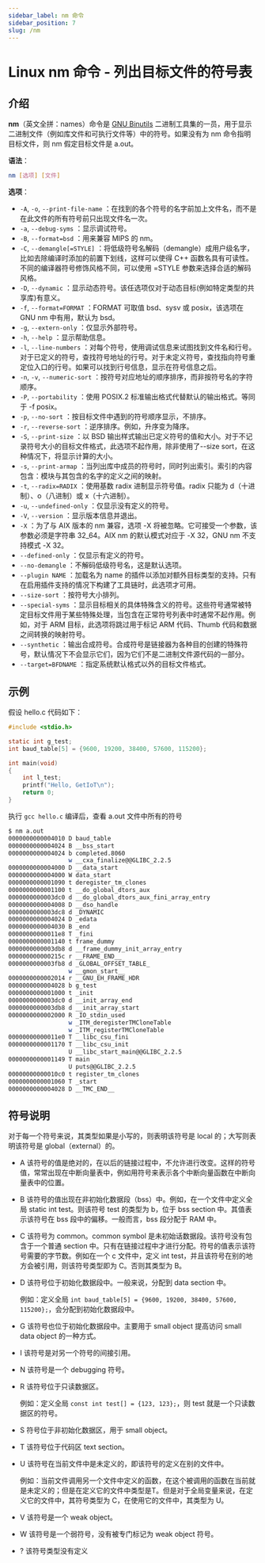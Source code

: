 ```yaml
---
sidebar_label: nm 命令
sidebar_position: 7
slug: /nm
---
```


# Linux nm 命令 - 列出目标文件的符号表



## 介绍

**nm**（英文全拼：names）命令是 [GNU Binutils](https://www.gnu.org/software/binutils/) 二进制工具集的一员，用于显示二进制文件（例如库文件和可执行文件等）中的符号。如果没有为 nm 命令指明目标文件，则 nm 假定目标文件是 a.out。

**语法**：

```bash
nm [选项] [文件]
```

**选项**：

- `-A`, `-o`, `--print-file-name` ：在找到的各个符号的名字前加上文件名，而不是在此文件的所有符号前只出现文件名一次。
- `-a`, `--debug-syms` ：显示调试符号。
- `-B`, `--format=bsd` ：用来兼容 MIPS 的 nm。
- `-C`, `--demangle[=STYLE]` ：将低级符号名解码（demangle）成用户级名字，比如去除编译时添加的前置下划线，这样可以使得 C++ 函数名具有可读性。不同的编译器符号修饰风格不同，可以使用 =STYLE 参数来选择合适的解码风格。
- `-D`, `--dynamic` ：显示动态符号。该任选项仅对于动态目标(例如特定类型的共享库)有意义。
- `-f`, `--format=FORMAT` ：FORMAT 可取值 bsd、sysv 或 posix，该选项在 GNU nm 中有用，默认为 bsd。
- `-g`, `--extern-only` ：仅显示外部符号。
- `-h`, `--help` ：显示帮助信息。
- `-l`, `--line-numbers` ：对每个符号，使用调试信息来试图找到文件名和行号。对于已定义的符号，查找符号地址的行号。对于未定义符号，查找指向符号重定位入口的行号。如果可以找到行号信息，显示在符号信息之后。
- `-n`, `-v`, `--numeric-sort` ：按符号对应地址的顺序排序，而非按符号名的字符顺序。
- `-P`, `--portability` ：使用 POSIX.2 标准输出格式代替默认的输出格式。等同于 -f posix。
- `-p`, `--no-sort` ：按目标文件中遇到的符号顺序显示，不排序。
- `-r`, `--reverse-sort` ：逆序排序。例如，升序变为降序。
- `-S`, `--print-size` ：以 BSD 输出样式输出已定义符号的值和大小。对于不记录符号大小的目标文件格式，此选项不起作用，除非使用了--size sort，在这种情况下，将显示计算的大小。
- `-s`, `--print-armap` ：当列出库中成员的符号时，同时列出索引。索引的内容包含：模块与其包含的名字的定义之间的映射。
- `-t`, `--radix=RADIX` ：使用基数 radix 进制显示符号值。radix 只能为 d（十进制）、o（八进制）或 x（十六进制）。
- `-u`, `--undefined-only` ：仅显示没有定义的符号。
- `-V`, `--version` ：显示版本信息并退出。
- `-X` ：为了与 AIX 版本的 nm 兼容，选项 -X 将被忽略。它可接受一个参数，该参数必须是字符串 32_64。AIX nm 的默认模式对应于 -X 32，GNU nm 不支持模式 -X 32。
- `--defined-only` ：仅显示有定义的符号。
- `--no-demangle` ：不解码低级符号名，这是默认选项。
- `--plugin NAME` ：加载名为 name 的插件以添加对额外目标类型的支持。只有在启用插件支持的情况下构建了工具链时，此选项才可用。
- `--size-sort` ：按符号大小排列。
- `--special-syms` ：显示目标相关的具体特殊含义的符号。这些符号通常被特定目标文件用于某些特殊处理，当包含在正常符号列表中时通常不起作用。例如，对于 ARM 目标，此选项将跳过用于标记 ARM 代码、Thumb 代码和数据之间转换的映射符号。
- `--synthetic` ：输出合成符号。合成符号是链接器为各种目的创建的特殊符号，默认情况下不会显示它们，因为它们不是二进制文件源代码的一部分。
- `--target=BFDNAME` ：指定系统默认格式以外的目标文件格式。



## 示例

假设 hello.c 代码如下：

```c
#include <stdio.h>

static int g_test;
int baud_table[5] = {9600, 19200, 38400, 57600, 115200};

int main(void)
{
    int l_test;
    printf("Hello, GetIoT\n");
    return 0;
}
```

执行 `gcc hello.c` 编译后，查看 a.out 文件中所有的符号

```bash
$ nm a.out 
0000000000004010 D baud_table
0000000000004024 B __bss_start
0000000000004024 b completed.8060
                 w __cxa_finalize@@GLIBC_2.2.5
0000000000004000 D __data_start
0000000000004000 W data_start
0000000000001090 t deregister_tm_clones
0000000000001100 t __do_global_dtors_aux
0000000000003dc0 d __do_global_dtors_aux_fini_array_entry
0000000000004008 D __dso_handle
0000000000003dc8 d _DYNAMIC
0000000000004024 D _edata
0000000000004030 B _end
00000000000011e8 T _fini
0000000000001140 t frame_dummy
0000000000003db8 d __frame_dummy_init_array_entry
000000000000215c r __FRAME_END__
0000000000003fb8 d _GLOBAL_OFFSET_TABLE_
                 w __gmon_start__
0000000000002014 r __GNU_EH_FRAME_HDR
0000000000004028 b g_test
0000000000001000 t _init
0000000000003dc0 d __init_array_end
0000000000003db8 d __init_array_start
0000000000002000 R _IO_stdin_used
                 w _ITM_deregisterTMCloneTable
                 w _ITM_registerTMCloneTable
00000000000011e0 T __libc_csu_fini
0000000000001170 T __libc_csu_init
                 U __libc_start_main@@GLIBC_2.2.5
0000000000001149 T main
                 U puts@@GLIBC_2.2.5
00000000000010c0 t register_tm_clones
0000000000001060 T _start
0000000000004028 D __TMC_END__
```



## 符号说明

对于每一个符号来说，其类型如果是小写的，则表明该符号是 local 的；大写则表明该符号是 global（external）的。

- A 该符号的值是绝对的，在以后的链接过程中，不允许进行改变。这样的符号值，常常出现在中断向量表中，例如用符号来表示各个中断向量函数在中断向量表中的位置。

- B 该符号的值出现在非初始化数据段（bss）中。例如，在一个文件中定义全局 static int test。则该符号 test 的类型为 b，位于 bss section 中。其值表示该符号在 bss 段中的偏移。一般而言，bss 段分配于 RAM 中。

- C 该符号为 common。common symbol 是未初始话数据段。该符号没有包含于一个普通 section 中。只有在链接过程中才进行分配。符号的值表示该符号需要的字节数。例如在一个 c 文件中，定义 int test，并且该符号在别的地方会被引用，则该符号类型即为 C。否则其类型为 B。

- D 该符号位于初始化数据段中。一般来说，分配到 data section 中。

  例如：定义全局 `int baud_table[5] = {9600, 19200, 38400, 57600, 115200};`，会分配到初始化数据段中。

- G 该符号也位于初始化数据段中。主要用于 small object 提高访问 small data object 的一种方式。

- I 该符号是对另一个符号的间接引用。

- N 该符号是一个 debugging 符号。

- R 该符号位于只读数据区。

  例如：定义全局 `const int test[] = {123, 123};`，则 test 就是一个只读数据区的符号。

- S 符号位于非初始化数据区，用于 small object。

- T 该符号位于代码区 text section。

- U 该符号在当前文件中是未定义的，即该符号的定义在别的文件中。

  例如：当前文件调用另一个文件中定义的函数，在这个被调用的函数在当前就是未定义的；但是在定义它的文件中类型是T。但是对于全局变量来说，在定义它的文件中，其符号类型为 C，在使用它的文件中，其类型为 U。

- V 该符号是一个 weak object。

- W 该符号是一个弱符号，没有被专门标记为 weak object 符号。

- ? 该符号类型没有定义



